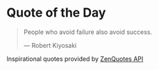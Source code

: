 # Quote of the Day

<!-- QUOTE_START -->
> People who avoid failure also avoid success.
>
> — Robert Kiyosaki

Inspirational quotes provided by <a href="https://zenquotes.io/" target="_blank">ZenQuotes API</a>
<!-- QUOTE_END -->